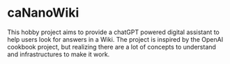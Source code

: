 # caNanoWiki
This hobby project aims to provide a chatGPT powered digital assistant to help users look for answers in a Wiki. The project is inspired by the OpenAI cookbook  project, but realizing there are a lot of concepts to understand and infrastructures to make it work.
